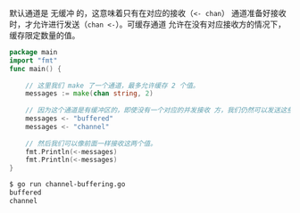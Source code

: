 

默认通道是 无缓冲 的，这意味着只有在对应的接收（`<- chan`） 通道准备好接收时，才允许进行发送（`chan <-`）。可缓存通道 允许在没有对应接收方的情况下，缓存限定数量的值。

```go
package main
import "fmt"
func main() {
    
    // 这里我们 make 了一个通道，最多允许缓存 2 个值。
    messages := make(chan string, 2)
    
    // 因为这个通道是有缓冲区的，即使没有一个对应的并发接收 方，我们仍然可以发送这些值。
    messages <- "buffered"
    messages <- "channel"
    
    // 然后我们可以像前面一样接收这两个值。
    fmt.Println(<-messages)
    fmt.Println(<-messages)
}
```

```sh
$ go run channel-buffering.go 
buffered
channel
```
